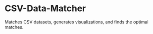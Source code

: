 CSV-Data-Matcher
================

Matches CSV datasets, generates visualizations, and finds the optimal matches. 
